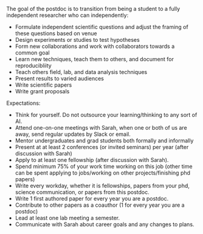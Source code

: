 The goal of the postdoc is to transition from being a student to a fully independent researcher who can independently:
- Formulate independent scientific questions and adjust the framing of these questions based on venue
- Design experiments or studies to test hypotheses
- Form new collaborations and work with collaborators towards a common goal
- Learn new techniques, teach them to others, and document for reproducibliity 
- Teach others field, lab, and data analysis techniques
- Present results to varied audiences
- Write scientific papers
- Write grant proposals

Expectations:
- Think for yourself. Do not outsource your learning/thinking to any sort of AI. 
- Attend one-on-one meetings with Sarah, when one or both of us are away, send regular updates by Slack or email. 
- Mentor undergraduates and grad students both formally and informally
- Present at at least 2 conferences (or invited seminars) per year (after discussion with Sarah)
- Apply to at least one fellowship (after discussion with Sarah).
- Spend minimum 75% of your work time working on this job (other time can be spent applying to jobs/working on other projects/finishing phd papers)
- Write every workday, whether it is fellowships, papers from your phd, science communication, or papers from this postdoc.
- Write 1 first authored paper for every year you are a postdoc.
- Contribute to other papers as a coauthor (1 for every year you are a postdoc)
- Lead at least one lab meeting a semester. 
- Communicate with Sarah about career goals and any changes to plans.
